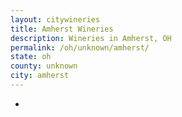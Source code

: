 ```yaml
---
layout: citywineries
title: Amherst Wineries
description: Wineries in Amherst, OH
permalink: /oh/unknown/amherst/
state: oh
county: unknown
city: amherst
---
```

-
